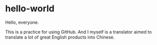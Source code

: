 # hello-world
Hello, everyone.

This is a practice for using GitHub. And I myself is a translator aimed to translate a lot of great English products into Chinese.
